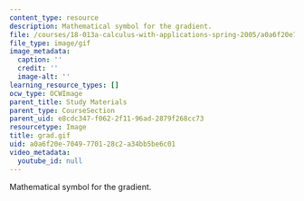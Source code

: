 ```yaml
---
content_type: resource
description: Mathematical symbol for the gradient.
file: /courses/18-013a-calculus-with-applications-spring-2005/a0a6f20e7049770128c2a34bb5be6c01_grad.gif
file_type: image/gif
image_metadata:
  caption: ''
  credit: ''
  image-alt: ''
learning_resource_types: []
ocw_type: OCWImage
parent_title: Study Materials
parent_type: CourseSection
parent_uid: e8cdc347-f062-2f11-96ad-2879f268cc73
resourcetype: Image
title: grad.gif
uid: a0a6f20e-7049-7701-28c2-a34bb5be6c01
video_metadata:
  youtube_id: null
---
```

Mathematical symbol for the gradient.

